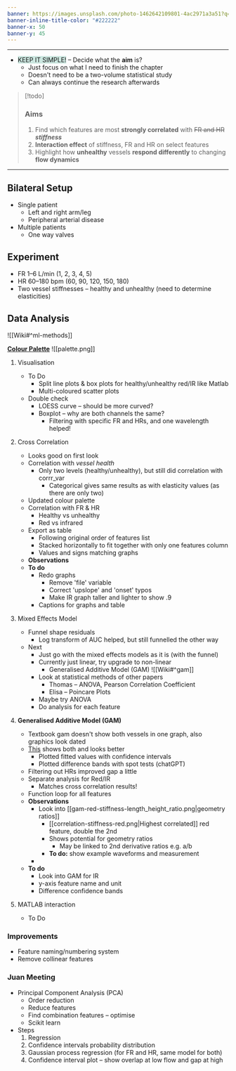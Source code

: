 ```yaml
---
banner: https://images.unsplash.com/photo-1462642109801-4ac2971a3a51?q=80&w=1673&auto=format&fit=crop&ixlib=rb-4.0.3&ixid=M3wxMjA3fDB8MHxwaG90by1wYWdlfHx8fGVufDB8fHx8fA%3D%3D
banner-inline-title-color: "#222222"
banner-x: 50
banner-y: 45
---
```

********

-  <span style="background:rgba(3, 135, 102, 0.2)">KEEP IT SIMPLE!</span> – Decide what the **aim** is?
	- Just focus on what I need to finish the chapter
	- Doesn't need to be a two-volume statistical study
	- Can always continue the research afterwards

> [!todo]
> ### Aims
> 1. Find which features are most **strongly correlated** with ~~FR and HR~~ ***stiffness***
> 2. **Interaction effect** of stiffness, FR and HR on select features
> 3. Highlight how **unhealthy** vessels **respond differently** to changing **flow dynamics**

********
## Bilateral Setup
- Single patient
	- Left and right arm/leg
	- Peripheral arterial disease
- Multiple patients
	- One way valves
## Experiment
- FR 1–6 L/min (1, 2, 3, 4, 5)
- HR 60–180 bpm (60, 90, 120, 150, 180)
- Two vessel stiffnesses – healthy and unhealthy (need to determine elasticities)
## Data Analysis
![[Wiki#^ml-methods]]

[**Colour Palette**](https://pixelied.com/colors/palette-editor/edb120-d95319-4dbeee-0072bd-60c899-d681d2)
![[palette.png]]

1. Visualisation
	- To Do
		- Split line plots & box plots for healthy/unhealthy red/IR like Matlab
		- Multi-coloured scatter plots
	- Double check
		- LOESS curve – should be more curved?
		- Boxplot – why are both channels the same?
			- Filtering with specific FR and HRs, and one wavelength helped!

2. Cross Correlation
	- Looks good on first look
	- Correlation with *vessel health*
		- Only two levels (healthy/unhealthy), but still did correlation with corrr_var
			- Categorical gives same results as with elasticity values (as there are only two)
	- Updated colour palette
	- Correlation with FR & HR
		- Healthy vs unhealthy
		- Red vs infrared
	- Export as table
		- Following original order of features list
		- Stacked horizontally to fit together with only one features column
		- Values and signs matching graphs
	- **Observations**
	- **To do**
		- Redo graphs
			- Remove 'file' variable
			- Correct 'upslope' and 'onset' typos
			- Make IR graph taller and lighter to show .9
		- Captions for graphs and table

3. Mixed Effects Model
	- Funnel shape residuals
		- Log transform of AUC helped, but still funnelled the other way
	- Next
		- Just go with the mixed effects models as it is (with the funnel)
		- Currently just linear, try upgrade to non-linear
			- Generalised Additive Model (GAM) ![[Wiki#^gam]]
		- Look at statistical methods of other papers
			- Thomas – ANOVA, Pearson Correlation Coefficient
			- Elisa – Poincare Plots
		- Maybe try ANOVA
		- Do analysis for each feature

4. **Generalised Additive Model (GAM)**
	- Textbook gam doesn't show both vessels in one graph, also graphics look dated
	- [This](https://stackoverflow.com/questions/75502600/visualize-generalized-additive-model-gam-in-r) shows both and looks better
		- Plotted fitted values with confidence intervals
		- Plotted difference bands with spot tests (chatGPT)
	- Filtering out HRs improved gap a little
	- Separate analysis for Red/IR
		- Matches cross correlation results!
	- Function loop for all features
	- **Observations**
		- Look into [[gam-red-stiffness-length_height_ratio.png|geometry ratios]]
			- [[correlation-stiffness-red.png|Highest correlated]] red feature, double the 2nd
			- Shows potential for geometry ratios
				- May be linked to 2nd derivative ratios e.g. a/b
			- **To do:** show example waveforms and measurement
		- 
	- **To do**
		- Look into GAM for IR
		- y-axis feature name and unit
		- Difference confidence bands

5. MATLAB interaction 
	- To Do
### Improvements
- Feature naming/numbering system
- Remove collinear features

### Juan Meeting
- Principal Component Analysis (PCA)
	- Order reduction
	- Reduce features
	- Find combination features – optimise
	- Scikit learn
- Steps
	1. Regression
	2. Confidence intervals probability distribution
	3. Gaussian process regression (for FR and HR, same model for both)
	4. Confidence interval plot – show overlap at low flow and gap at high